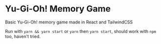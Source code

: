 # Yu-Gi-Oh! Memory Game

Basic Yu-Gi-Oh! memory game made in React and TailwindCSS

Run with `yarn && yarn start` or `yarn` then `yarn start`, should work with `npm` too, haven't tried.
